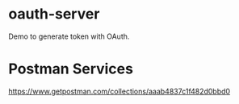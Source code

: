 # oauth-server
Demo to generate token with OAuth.

# Postman Services
https://www.getpostman.com/collections/aaab4837c1f482d0bbd0
